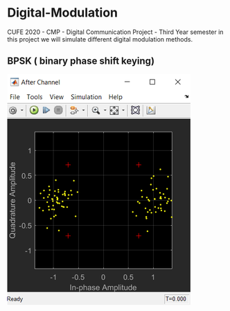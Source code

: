 # Digital-Modulation
CUFE 2020 - CMP - Digital Communication Project - Third Year semester
in this project we will simulate different digital modulation methods.
## BPSK ( binary phase shift keying)
![BPSK](BPSK/After_Channel_Signal.png)

